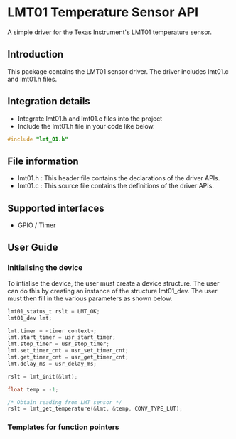 # LMT01 Temperature Sensor API
A simple driver for the Texas Instrument's LMT01 temperature sensor.

## Introduction
This package contains the LMT01 sensor driver.
The driver includes lmt01.c and lmt01.h files.

## Integration details
* Integrate lmt01.h and lmt01.c files into the project
* Include the lmt01.h file in your code like below.

``` c
#include "lmt_01.h"
```

## File information
* lmt01.h : This header file contains the declarations of the driver APIs.
* lmt01.c : This source file contains the definitions of the driver APIs.

## Supported interfaces
* GPIO / Timer

## User Guide
### Initialising the device
To intialise the device, the user must create a device structure. The user can do this by creating an instance of the structure lmt01_dev. The user must then fill in the various parameters as shown below.

``` c
lmt01_status_t rslt = LMT_OK;
lmt01_dev lmt;

lmt.timer = <timer context>;
lmt.start_timer = usr_start_timer;
lmt.stop_timer = usr_stop_timer;
lmt.set_timer_cnt = usr_set_timer_cnt;
lmt.get_timer_cnt = usr_get_timer_cnt;
lmt.delay_ms = usr_delay_ms;

rslt = lmt_init(&lmt);

float temp = -1;

/* Obtain reading from LMT sensor */
rslt = lmt_get_temperature(&lmt, &temp, CONV_TYPE_LUT);
````

### Templates for function pointers
``` c

```
